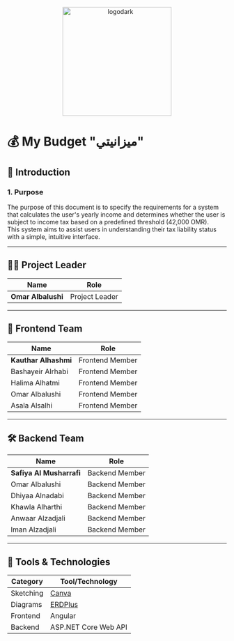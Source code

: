<p align="center">
  <img src="https://github.com/user-attachments/assets/f176e035-9fd8-4ce6-8fec-43035caa36b2" alt="logodark" width="250" />
</p>



# 💰 My Budget "ميزانيتي"

## 📌 Introduction

### 1. Purpose

The purpose of this document is to specify the requirements for a system that calculates the user's yearly income and determines whether the user is subject to income tax based on a predefined threshold (42,000 OMR).  
This system aims to assist users in understanding their tax liability status with a simple, intuitive interface.

---

## 👨‍💼 Project Leader

| **Name**           | **Role**          |
|--------------------|-------------------|
| **Omar Albalushi**     | Project Leader    |

---

## 🎨 Frontend Team


| **Name**            | **Role**           |
|---------------------|--------------------|
| **Kauthar Alhashmi**    | Frontend Member     |
| Bashayeir Alrhabi   | Frontend Member     |
| Halima Alhatmi      | Frontend Member     |
| Omar Albalushi      | Frontend Member     |
| Asala Alsalhi       | Frontend Member     |

---

## 🛠️ Backend Team 

| **Name**                 | **Role**          |
|--------------------------|-------------------|
| **Safiya Al Musharrafi**     | Backend Member    |
| Omar Albalushi           | Backend Member    |
| Dhiyaa Alnadabi          | Backend Member    |
| Khawla Alharthi          | Backend Member    |
| Anwaar Alzadjali         | Backend Member    |
| Iman Alzadjali           | Backend Member    |

---

## 🧰 Tools & Technologies

| **Category**      | **Tool/Technology**                       |
|-------------------|--------------------------------------------|
| Sketching         | [Canva](https://www.canva.com)             |
| Diagrams          | [ERDPlus](https://erdplus.com)             |
| Frontend          | Angular                                     |
| Backend           | ASP.NET Core Web API                        |

